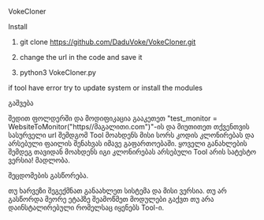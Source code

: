 VokeCloner

Install

1. git clone https://github.com/DaduVoke/VokeCloner.git

2. change the url in the code and save it

3. python3 VokeCloner.py 

if tool have error try to update system or install the modules

გაშვება
 
შედით ფოლდერში და მოდიფიკაცია გააკეთეთ "test_monitor = WebsiteToMonitor("https//მაგალითი.com")"-ის და მიუთითეთ თქვენთვის სასურველი url
შემდგომ Tool მოახდენს მისი სორს კოდის კლონირებას და არსებული ფაილის შენახვას იმავე გაფართოებაში. ყოველი განახლების შემდეგ თავიდან მოახდენს იგი კლონირებას
არსებული Tool არის სატესტო ვერსია! 
მადლობა.

შეცდომების გასწორება.
 
თუ ხარვეზი შეგექმნათ განაახლეთ სისტემა და მისი ვერსია. თუ არ გასწორდა მეორე ეტაპზე შეამოწმეთ მოდულები გაქვთ თუ არა დაინსტალირებული რომელსაც იყენებს Tool-ი.
